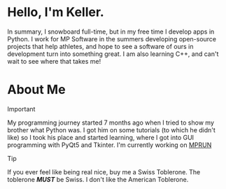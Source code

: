 # Hello, I'm Keller.
In summary, I snowboard full-time, but in my free time I develop apps in Python. I work for MP Software in the summers developing open-source projects that help athletes, and hope to see a software of ours in development turn into something great. I am also learning C++, and can't wait to see where that takes me!

# About Me
> [!IMPORTANT]
> My programming journey started 7 months ago when I tried to show my brother what Python was. I got him on some tutorials (to which he didn't like) so I took his place and started learning, where I got into GUI programming with PyQt5 and Tkinter.
> I'm currently working on [MPRUN](https://github.com/ktechhydle/mprun_repo)

> [!TIP]
> If you ever feel like being real nice, buy me a Swiss Toblerone. The toblerone ***MUST*** be Swiss. I don't like the American Toblerone.
